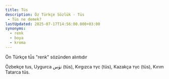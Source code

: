 ```yaml
---
title: Tüs
description: Öz Türkçe Sözlük - Tüs 
 - Tüs ne demek?
lastUpdated: 2025-07-17T14:56:00.000+03:00
synonyms:
  - renk
  - boya
  - kroma
---
```

Ön Türkçe tǖs "renk" sözünden alıntıdır

Özbekçe tus, Uygurca  تۈس (tüs), Kırgızca түс (tüs), Kazakça түс (tüs), Kırım Tatarca tüs.
